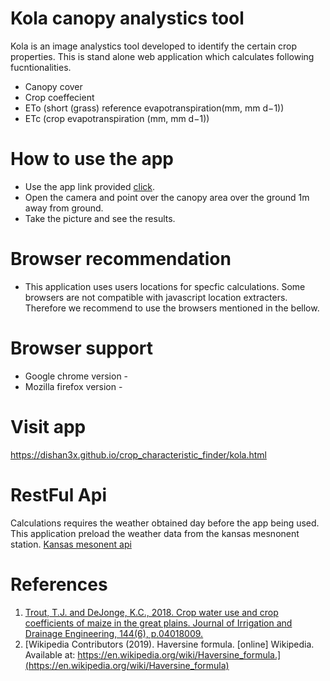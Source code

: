 # Kola canopy analystics tool

Kola is an image analystics tool developed to identify the certain crop properties. This is stand alone web application which calculates following fucntionalities.

 - Canopy cover
 - Crop coeffecient 
 - ETo (short (grass) reference evapotranspiration(mm, mm d−1))
 - ETc (crop evapotranspiration (mm, mm d−1))


# How to use the app

  - Use the app link provided [click](https://dishan3x.github.io/canopeo_analytics_tool/).
  - Open the camera and point over the canopy area over the ground 1m away from  ground.
  - Take the picture and see the results.

# Browser recommendation 
  - This application uses users locations for specfic calculations. Some browsers
    are not compatible with javascript location extracters. Therefore we recommend to
    use the browsers mentioned in the bellow.   

# Browser support

 - Google chrome version - 
 - Mozilla firefox version - 

# Visit app
 https://dishan3x.github.io/crop_characteristic_finder/kola.html

# RestFul Api
  Calculations requires the weather obtained day before the app being
  used. This application preload the weather data from the kansas mesnonent station.
  [Kansas mesonent api](http://mesonet.k-state.edu/rest/)

 # References
 
1.  [Trout, T.J. and DeJonge, K.C., 2018. Crop water use and crop coefficients of maize in the great plains. Journal of Irrigation and Drainage Engineering, 144(6), p.04018009.](https://ascelibrary.org/doi/full/10.1061/%28ASCE%29IR.1943-4774.0001309)
1. [Wikipedia Contributors (2019). Haversine formula. [online] Wikipedia. Available at: https://en.wikipedia.org/wiki/Haversine_formula.](https://en.wikipedia.org/wiki/Haversine_formula)



